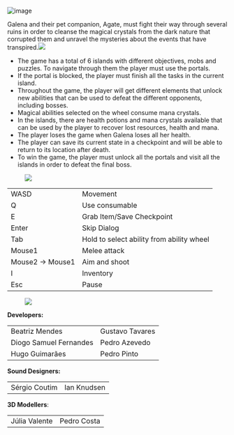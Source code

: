 ![image](https://user-images.githubusercontent.com/45127751/177041889-b15ac3f1-dee0-46e2-bb15-a656ba227d80.png)


<p>Galena and their pet companion, Agate, must fight their way through several ruins in order to cleanse the magical crystals from the dark nature that corrupted them and unravel the mysteries about the events that have transpired.<img src="https://img.itch.zone/aW1nLzkzMzc2NzkucG5n/original/ppzXMQ.png" style="color: inherit; font-family: inherit; font-size: inherit;"><span></span></p>
<ul><li>The game has a total of 6 islands with different objectives, mobs and puzzles. To navigate through them the player must use the portals.
</li><li>If the portal is blocked, the player must finish all the tasks in the current island.
</li><li>Throughout the game, the player will get different elements that unlock new abilities that can be used to defeat the different opponents, including bosses.
</li><li>Magical abilities selected on the wheel consume mana crystals.
</li><li>In the islands, there are health potions and mana crystals available that can be used by the player to recover lost resources, health and mana.
</li><li>The player loses the game when Galena loses all her health.
</li><li>The player can save its current state in a checkpoint and will be able to return to its location after death.
</li><li>To win the game, the player must unlock all the portals and visit all the islands in order to defeat the final boss. 
</li></ul>
<figure><img src="https://img.itch.zone/aW1nLzkzMzc3MzYucG5n/original/i66%2Btx.png"><br></figure>
<table><tbody><tr><td>WASD</td><td>Movement</td></tr><tr><td>Q</td><td>Use consumable<br></td></tr><tr><td>E</td><td>Grab Item/Save Checkpoint</td></tr><tr><td>Enter</td><td>Skip Dialog</td></tr><tr><td>Tab</td><td>Hold to select ability from ability wheel</td></tr><tr><td>Mouse1</td><td>Melee attack</td></tr><tr><td>Mouse2 -&gt; Mouse1</td><td>Aim and shoot</td></tr><tr><td>I</td><td>Inventory</td></tr><tr><td>Esc</td><td>Pause</td></tr></tbody></table>
<figure><img src="https://img.itch.zone/aW1nLzkzMzc2ODAucG5n/original/eAPFEg.png" style="color: inherit; font-family: inherit; font-size: inherit;"><br></figure>
<p><strong>Developers:</strong><br></p>
<table><tbody><tr><td>Beatriz Mendes</td><td>Gustavo&nbsp;Tavares<br></td></tr><tr><td>Diogo Samuel Fernandes<br></td><td>Pedro Azevedo</td></tr><tr><td>Hugo Guimarães</td><td>Pedro Pinto<br></td></tr></tbody></table>
<p><strong>Sound Designers:</strong></p>
<table><tbody><tr><td>Sérgio Coutim</td><td>Ian Knudsen</td></tr></tbody></table>
<p><strong>3D Modellers</strong>:<br></p>
<table><tbody><tr><td>Júlia Valente</td><td>Pedro Costa</td></tr></tbody></table>
